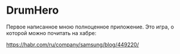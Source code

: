 # DrumHero
Первое написанное мною полноценное приложение.
Это игра, о которой можно почитать на хабре:

https://habr.com/ru/company/samsung/blog/449220/
